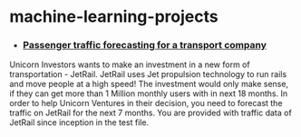 # machine-learning-projects

- ###  [Passenger traffic forecasting for a transport company](https://github.com/sksoumik/machine-learning-projects/blob/master/Forecasting_traffic/timeseries_forecasting.ipynb)
Unicorn Investors wants to make an investment in a new form of transportation - JetRail. JetRail uses Jet propulsion technology to run rails and move people at a high speed! The investment would only make sense, if they can get more than 1 Million monthly users with in next 18 months. In order to help Unicorn Ventures in their decision, you need to forecast the traffic on JetRail for the next 7 months. You are provided with traffic data of JetRail since inception in the test file.
